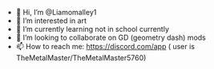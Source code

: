 - 👋 Hi, I’m @Liamomalley1
- 👀 I’m interested in art
- 🌱 I’m currently learning not in school currently
- 💞️ I’m looking to collaborate on GD (geometry dash) mods
- 📫 How to reach me: https://discord.com/app ( user is TheMetalMaster/TheMetalMaster5760)

<!---
Liamomalley1/Liamomalley1 is a ✨ special ✨ repository because its `README.md` (this file) appears on your GitHub profile.
You can click the Preview link to take a look at your changes.
--->
